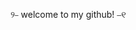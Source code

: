 ୨⎯   welcome to my github!   ⎯୧

<!---
ignxdank/ignxdank is a ✨ special ✨ repository because its `README.md` (this file) appears on your GitHub profile.
You can click the Preview link to take a look at your changes.
--->
